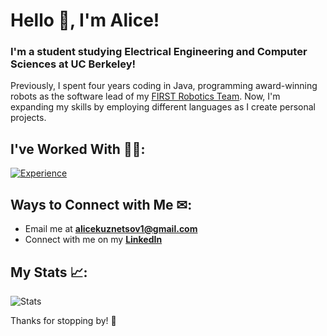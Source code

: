 # Hello 👋, I'm Alice!
### I'm a student studying Electrical Engineering and Computer Sciences at UC Berkeley! 
Previously, I spent four years coding in Java, programming award-winning robots as the software lead of my [FIRST Robotics Team](https://www.github.com/FRCTeam3255). Now, I'm expanding my skills by employing different languages as I create personal projects. 

## I've Worked With 👩‍💻:
[![Experience](https://skillicons.dev/icons?i=java,py,js,html,github,vscode,figma,ai,ps)](https://skillicons.dev)

## Ways to Connect with Me ✉:
- Email me at **alicekuznetsov1@gmail.com**
- Connect with me on my **[LinkedIn](https://www.linkedin.com/in/alice-kuznetsov/)**

## My Stats 📈:
![Stats](https://github-readme-stats.vercel.app/api?username=alicekuznetsov&theme=material-palenight&show_icons=true&locale=en)

Thanks for stopping by! 👋
